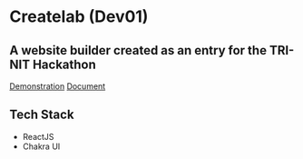 # Createlab (Dev01)
## A website builder created as an entry for the TRI-NIT Hackathon

[Demonstration](https://drive.google.com/file/d/1Ep59WnEiDnnniH07fz4N_Ik6n0SiM59q/view?usp=sharing)
[Document](https://docs.google.com/document/d/1bE-YeoAF82JqdjMYI1BTmLqi8JKrAuoVp1ofyVuU6E0/edit?usp=sharing)

## Tech Stack

- ReactJS
- Chakra UI
